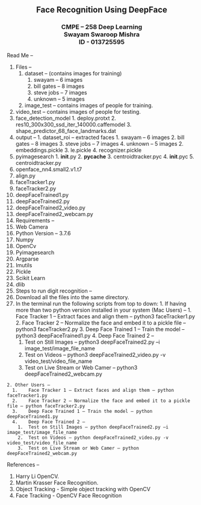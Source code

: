 <h2 align="center" > 
    Face Recognition Using DeepFace<br/>
</h2>
<h3 align="center" > 
    CMPE – 258 Deep Learning<br/>
    Swayam Swaroop Mishra<br/>
    ID - 013725595<br/>
</h3>

Read Me –
1.  Files –
    1.  dataset – (contains images for training)
        1.  swayam – 6 images
        2.	bill gates – 8 images
        3.	steve jobs – 7 images
        4.	unknown – 5 images
    2.	image_test – contains images of people for training.
  3.	video_test – contains images of people for testing.
  4.	face_detection_model
    1.	deploy.protxt
    2.	res10_300x300_ssd_iter_140000.caffemodel
    3.	shape_predictor_68_face_landmarks.dat
  5.	output – 
    1.	dataset_roi – extracted faces
      1.	swayam – 6 images
      2.	bill gates – 8 images
      3.	steve jobs – 7 images
      4.	unknown – 5 images
    2.	embeddings.pickle
    3.	le.pickle
    4.	recognizer.pickle
  6.	pyimagesearch
    1.	__init__.py
    2.	__pycache__
    3.	centroidtracker.pyc
    4.	__init__.pyc
    5.	centroidtracker.py
  7.	openface_nn4.small2.v1.t7
  8.	align.py
  9.	faceTracker1.py
  10.	faceTracker2.py
  11.	deepFaceTrained1.py
  12.	deepFaceTrained2.py
  13.	deepFaceTrained2_video.py
  14.	deepFaceTrained2_webcam.py
2.	Requirements –
  1.	Web Camera
  2.	Python Version – 3.7.6
  3.	Numpy
  4.	OpenCv
  5.	Pyimagesearch
  6.	Argparse
  7.	Imutils
  8.	Pickle
  9.	Scikit Learn
  10.	dlib
3.	Steps to run digit recognition –
  1.	Download all the files into the same directory.
  2.	In the terminal run the following scripts from top to down:
    1.	 If having more than two python version installed in your system (Mac Users) – 
      1.	Face Tracker 1 – Extract faces and align them – python3 faceTracker1.py
      2.	Face Tracker 2 – Normalize the face and embed it to a pickle file – python3 faceTracker2.py
      3.	Deep Face Trained 1 – Train the model – python3 deepFaceTrained1.py
      4.	Deep Face Trained 2 – 
        1.	Test on Still Images – python3 deepFaceTrained2.py –i image_test/image_file_name
        2.	Test on Videos – python3 deepFaceTrained2_video.py -v video_test/video_file_name
        3.	Test on Live Stream or Web Camer – python3 deepFaceTrained2_webcam.py
        
    2. Other Users – 
      1.	Face Tracker 1 – Extract faces and align them – python faceTracker1.py
      2.	Face Tracker 2 – Normalize the face and embed it to a pickle file – python faceTracker2.py
      3.	Deep Face Trained 1 – Train the model – python deepFaceTrained1.py
      4.	Deep Face Trained 2 – 
        1.	Test on Still Images – python deepFaceTrained2.py –i image_test/image_file_name
        2.	Test on Videos – python deepFaceTrained2_video.py -v video_test/video_file_name
        3.	Test on Live Stream or Web Camer – python deepFaceTrained2_webcam.py

References –
1.	Harry Li OpenCV.
2.	Martin Krasser Face Recognition.
3.	Object Tracking - Simple object tracking with OpenCV
4.	Face Tracking - OpenCV Face Recognition
